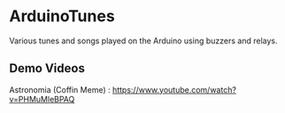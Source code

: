 # ArduinoTunes
Various tunes and songs played on the Arduino using buzzers and relays.

## Demo Videos
Astronomia (Coffin Meme) : https://www.youtube.com/watch?v=PHMuMleBPAQ
